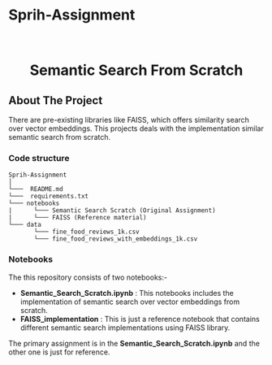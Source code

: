 # Sprih-Assignment


<!-- PROJECT LOGO -->
<br />
<p align="center">
  <h1 align="center"> Semantic Search From Scratch</h1>

  <p align="center">
  </p>
</p>



<!-- ABOUT THE PROJECT -->
## About The Project

There are pre-existing libraries like FAISS, which offers similarity search over vector embeddings. This projects deals with the implementation similar semantic search from scratch.

### Code structure
```
Sprih-Assignment
│   
└───  README.md
└───  requirements.txt
└─── notebooks
|      └─── Semantic Search Scratch (Original Assignment)
|      └─── FAISS (Reference material)
└─── data
       └─── fine_food_reviews_1k.csv
       └─── fine_food_reviews_with_embeddings_1k.csv
```
### Notebooks
The this repository consists of two notebooks:-
- <b>Semantic_Search_Scratch.ipynb</b> : This notebooks includes the implementation of semantic search over vector embeddings from scratch.
- <b>FAISS_implementation</b> : This is just a reference notebook that contains different semantic search implementations using FAISS library.

The primary assignment is in the <b>Semantic_Search_Scratch.ipynb</b> and the other one is just for reference. 
